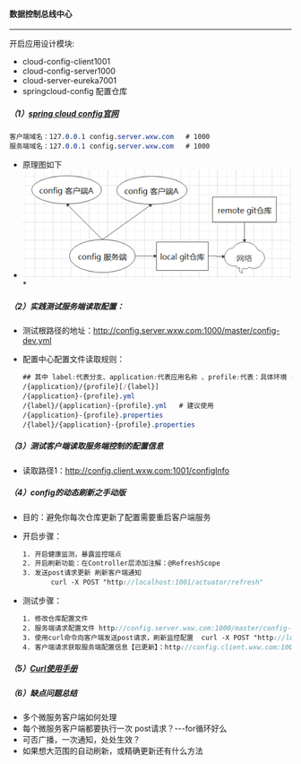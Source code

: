 #### 数据控制总线中心

---

开启应用设计模块:

- cloud-config-client1001
- cloud-config-server1000
- cloud-server-eureka7001
- springcloud-config 配置仓库

##### （1）[spring cloud config官网](https://cloud.spring.io/spring-cloud-config/reference/html/#_quick_start)     

```scss
客户端域名：127.0.0.1 config.server.wxw.com   # 1000
服务端域名：127.0.0.1 config.server.wxw.com   # 1000
```

- 原理图如下
- ![原理图](img/1.png)*

##### （2）实践测试服务端读取配置：

-  测试根路径的地址：http://config.server.wxw.com:1000/master/config-dev.yml

- 配置中心配置文件读取规则：

  ```scss
  ## 其中 label:代表分支、application:代表应用名称 、profile:代表：具体环境（test/prod/dev）
  /{application}/{profile}[/{label}]
  /{application}-{profile}.yml
  /{label}/{application}-{profile}.yml   # 建议使用
  /{application}-{profile}.properties
  /{label}/{application}-{profile}.properties
  ```

#####  （3）测试客户端读取服务端控制的配置信息

- 读取路径1：http://config.client.wxw.com:1001/configInfo    

##### （4）config的动态刷新之手动版

- 目的：避免你每次仓库更新了配置需要重启客户端服务

- 开启步骤：

  ```scss
  1. 开启健康监测，暴露监控端点
  2. 开启刷新功能：在Controller层添加注解：@RefreshScope
  3. 发送post请求更新 刷新客户端通知
         curl -X POST "http://localhost:1001/actuator/refresh"
  ```

- 测试步骤：

  ```scss
  1. 修改仓库配置文件
  2. 服务端请求配置文件 http://config.server.wxw.com:1000/master/config-dev.yml
  3. 使用curl命令向客户端发送post请求，刷新监控配置  curl -X POST "http://localhost:1001/actuator/refresh"
  4. 客户端请求获取服务端配置信息【已更新】：http://config.client.wxw.com:1001/configInfo
  ```

##### （5）[Curl使用手册](https://curl.haxx.se/docs/manual.html)      

##### （6）缺点问题总结

- 多个微服务客户端如何处理
- 每个微服务客户端都要执行一次 post请求？---for循环好么
- 可否广播，一次通知，处处生效？
- 如果想大范围的自动刷新，或精确更新还有什么方法




